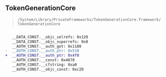 ## TokenGenerationCore

> `/System/Library/PrivateFrameworks/TokenGenerationCore.framework/TokenGenerationCore`

```diff

   __DATA_CONST.__objc_selrefs: 0x120
   __DATA_CONST.__objc_superrefs: 0x8
   __AUTH_CONST.__auth_got: 0x1180
-  __AUTH_CONST.__auth_ptr: 0x510
+  __AUTH_CONST.__auth_ptr: 0x4f0
   __AUTH_CONST.__const: 0x4678
   __AUTH_CONST.__cfstring: 0xa0
   __AUTH_CONST.__objc_const: 0xc20

```
